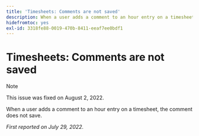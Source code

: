 ```yaml
---
title: 'Timesheets: Comments are not saved'
description: When a user adds a comment to an hour entry on a timesheet, the comment does not save.
hidefromtoc: yes
exl-id: 3318fe88-0019-470b-8411-eeaf7ee0bdf1
---
```

# Timesheets: Comments are not saved

>[!NOTE]
>
>This issue was fixed on August 2, 2022.

When a user adds a comment to an hour entry on a timesheet, the comment does not save. 

_First reported on July 29, 2022._
